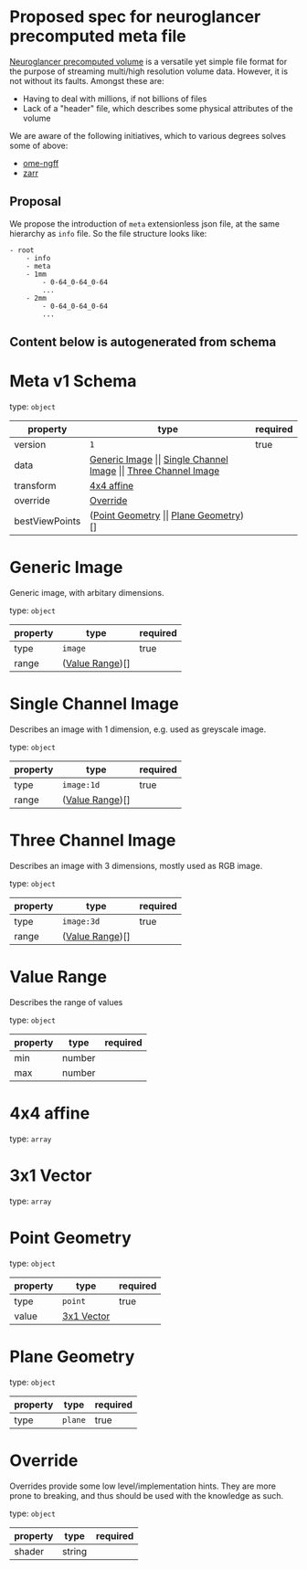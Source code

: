 # Proposed spec for neuroglancer precomputed meta file

[Neuroglancer precomputed volume](https://github.com/google/neuroglancer/blob/master/src/neuroglancer/datasource/precomputed/README.md) is a versatile yet simple file format for the purpose of streaming multi/high resolution volume data. However, it is not without its faults. Amongst these are:

- Having to deal with millions, if not billions of files
- Lack of a "header" file, which describes some physical attributes of the volume

We are aware of the following initiatives, which to various degrees solves some of above:

- [ome-ngff](https://ngff.openmicroscopy.org/latest/)
- [zarr](https://github.com/zarr-developers/zarr-specs)

## Proposal

We propose the introduction of `meta` extensionless json file, at the same hierarchy as `info` file. So the file structure looks like:

```
- root
    - info
    - meta
    - 1mm
        - 0-64_0-64_0-64
        ...
    - 2mm
        - 0-64_0-64_0-64
        ...
```

Content below is autogenerated from schema
---


# Meta v1 Schema

type: `object`


| property | type | required |
| --- | --- | --- |
| version | `1` | true |
| data | [Generic Image](#definitions-data:image) \|\| [Single Channel Image](#definitions-data:image:1d) \|\| [Three Channel Image](#definitions-data:image:3d) |  |
| transform | [4x4 affine](#definitions-mat4) |  |
| override | [Override](#definitions-override) |  |
| bestViewPoints | ([Point Geometry](#definitions-geometry:point) \|\| [Plane Geometry](#definitions-geometry:plane))[] |  |
<a name="definitions-data:image"></a>

# Generic Image

Generic image, with arbitary dimensions.

type: `object`


| property | type | required |
| --- | --- | --- |
| type | `image` | true |
| range | ([Value Range](#definitions-range))[] |  |
<a name="definitions-data:image:1d"></a>

# Single Channel Image

Describes an image with 1 dimension, e.g. used as greyscale image.

type: `object`


| property | type | required |
| --- | --- | --- |
| type | `image:1d` | true |
| range | ([Value Range](#definitions-range))[] |  |
<a name="definitions-data:image:3d"></a>

# Three Channel Image

Describes an image with 3 dimensions, mostly used as RGB image.

type: `object`


| property | type | required |
| --- | --- | --- |
| type | `image:3d` | true |
| range | ([Value Range](#definitions-range))[] |  |
<a name="definitions-range"></a>

# Value Range

Describes the range of values

type: `object`


| property | type | required |
| --- | --- | --- |
| min | number |  |
| max | number |  |
<a name="definitions-mat4"></a>

# 4x4 affine

type: `array`

<a name="definitions-vec3"></a>

# 3x1 Vector

type: `array`

<a name="definitions-geometry:point"></a>

# Point Geometry

type: `object`


| property | type | required |
| --- | --- | --- |
| type | `point` | true |
| value | [3x1 Vector](#definitions-vec3) |  |
<a name="definitions-geometry:plane"></a>

# Plane Geometry

type: `object`


| property | type | required |
| --- | --- | --- |
| type | `plane` | true |
<a name="definitions-override"></a>

# Override

Overrides provide some low level/implementation hints. They are more prone to breaking, and thus should be used with the knowledge as such.

type: `object`


| property | type | required |
| --- | --- | --- |
| shader | string |  |